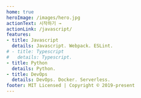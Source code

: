 ```yaml
---
home: true
heroImage: /images/hero.jpg
actionText: 시작하기 →
actionLink: /javascript/
features:
- title: Javascript
  details: Javascript. Webpack. ESLint.
# - title: Typescript
#   details: Typescript.
- title: Python
  details: Python.
- title: DevOps
  details: DevOps. Docker. Serverless.
footer: MIT Licensed | Copyright © 2019-present
---
```

